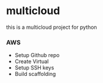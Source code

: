 # multicloud
this is a multicloud project for python 

### AWS

* Setup Github repo 
* Create Virtual
* Setup SSH keys 
* Build scaffolding 
